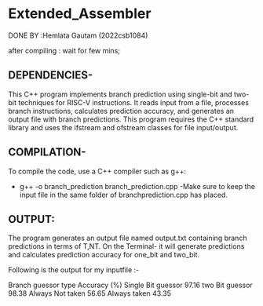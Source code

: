 # Extended_Assembler
DONE BY :Hemlata Gautam
         (2022csb1084)


after compiling : wait for few mins;
## DEPENDENCIES-
This C++ program implements branch prediction using single-bit and two-bit techniques for RISC-V instructions.
It reads input from a file, processes branch instructions, calculates prediction accuracy, and generates an output file with branch predictions.
This program requires the C++ standard library and uses the ifstream and ofstream classes for file input/output.

## COMPILATION-
To compile the code, use a C++ compiler such as g++:
- g++ -o branch_prediction branch_prediction.cpp
-Make sure to keep the input file in the same folder of branchprediction.cpp has placed.

## OUTPUT:
The program generates an output file named output.txt containing branch predictions in terms of T,NT.
On the Terminal- it will generate predictions and calculates prediction accuracy for one_bit and two_bit.

Following is the output for my inputfile :-

Branch guessor type       Accuracy (%)
Single Bit guessor       97.16
two Bit guessor          98.38
Always Not taken         56.65
Always taken             43.35





